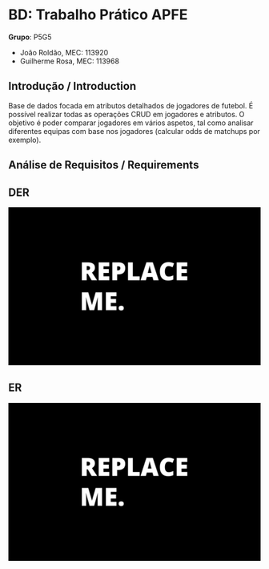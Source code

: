 # BD: Trabalho Prático APFE

**Grupo**: P5G5
- João Roldão, MEC: 113920
- Guilherme Rosa, MEC: 113968

## Introdução / Introduction
 
Base de dados focada em atributos detalhados de jogadores de futebol. É possível realizar todas as operações CRUD em jogadores e atributos. O objetivo é poder comparar jogadores em vários aspetos, tal como analisar diferentes equipas com base nos jogadores (calcular odds de matchups por exemplo).


## ​Análise de Requisitos / Requirements


## DER

![DER Diagram!](der.jpg "AnImage")

## ER

![ER Diagram!](er.jpg "AnImage")